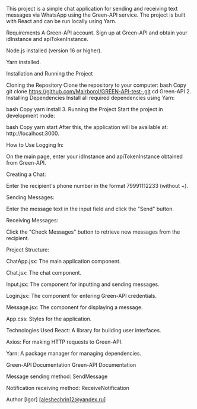 This project is a simple chat application for sending and receiving text messages via WhatsApp using the Green-API service. The project is built with React and can be run locally using Yarn.

Requirements A Green-API account. Sign up at Green-API and obtain your idInstance and apiTokenInstance.

Node.js installed (version 16 or higher).

Yarn installed.

Installation and Running the Project

Cloning the Repository Clone the repository to your computer:
bash Copy git clone https://github.com/MalrboroI/GREEN-API-test-.git cd Green-API 2. Installing Dependencies Install all required dependencies using Yarn:

bash Copy yarn install 3. Running the Project Start the project in development mode:

bash Copy yarn start After this, the application will be available at: http://localhost:3000.

How to Use Logging In:

On the main page, enter your idInstance and apiTokenInstance obtained from Green-API.

Creating a Chat:

Enter the recipient's phone number in the format 79991112233 (without +).

Sending Messages:

Enter the message text in the input field and click the "Send" button.

Receiving Messages:

Click the "Check Messages" button to retrieve new messages from the recipient.

Project Structure:

ChatApp.jsx: The main application component.

Chat.jsx: The chat component.

Input.jsx: The component for inputting and sending messages.

Login.jsx: The component for entering Green-API credentials.

Message.jsx: The component for displaying a message.

App.css: Styles for the application.

Technologies Used React: A library for building user interfaces.

Axios: For making HTTP requests to Green-API.

Yarn: A package manager for managing dependencies.

Green-API Documentation Green-API Documentation

Message sending method: SendMessage

Notification receiving method: ReceiveNotification

Author [Igor] [aleshechrin12@yandex.ru]
